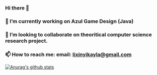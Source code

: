 ### Hi there 👋

<!--
**kayla-lixinyi/kayla-lixinyi** is a ✨ _special_ ✨ repository because its `README.md` (this file) appears on your GitHub profile.

Here are some ideas to get you started:
-->

### 🔭 I’m currently working on Azul Game Design (Java)
<!-- - 🌱 I’m currently learning ... -->
### 👯 I’m looking to collaborate on theoritical computer science research project.
<!-- - 💬 Ask me about ... -->
### 📫 How to reach me: email: lixinyikayla@gmail.com
<!-- - 😄 Pronouns: ... 
- ⚡ Fun fact: ... -->


[![Anurag's github stats](https://github-readme-stats.vercel.app/api?username=kayla-lixinyi)](https://github.com/anuraghazra/github-readme-stats)

